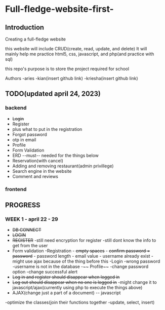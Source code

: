 # Full-fledge-website-first-

## Introduction

Creating a full-fledge website

this website will include CRUD(create, read, update, and delete)
It will mainly help me practice html5, css, javascript, and php(and practice with sql)

this repo's purpose is to store the project required for school

Authors
-aries
-kian(insert github link)
-kriesha(insert github link)

## TODO(updated april 24, 2023)
### backend
- ~~Login~~
- Register
- plus what to put in the registration
- Forgot password
- otp in email
- Profile
- Form Validation
- ERD --must-- needed for the things below
- Reservation(with cancel)
- Adding and removing restaurant(admin privillege)
- Search engine in the website
- Comment and reviews

### frontend

## PROGRESS

### WEEK 1 - april 22 - 29
- ~~DB CONNECT~~
- ~~LOGIN~~
- ~~REGISTER~~
    -still need encryption for register
    -still dont know the info to get from the user
- Form validation
    -Registration
        - ~~empty spaces~~
        - ~~confirm password = password~~
        - password length
        - email value
        - username already exist
        - might use ajax because of the thing before this
    -Login
        -wrong password
        -username is not in the database
-~~ Profile~~
    -change password option
    -change successful alert
- ~~Log in and register should disappear when logged in~~
- ~~Log out should disappear when no one is logged in~~
    -might change it to javascript/ajax(currently using php to execute the things above)
- AJAX(change just a part of a document) -- javascript

-optimize the classes(join their functions together -update, select, insert)
